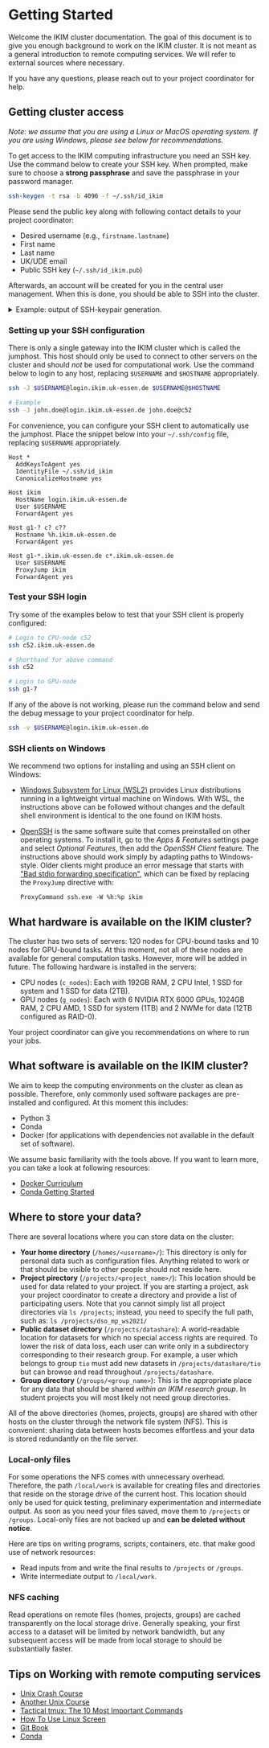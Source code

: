 # Getting Started

Welcome the IKIM cluster documentation. The goal of this document is to give you enough background to work on the IKIM cluster. It is not meant as a general introduction to remote computing services. We will refer to external sources where necessary.

If you have any questions, please reach out to your project coordinator for help.

## Getting cluster access

_Note: we assume that you are using a Linux or MacOS operating system. If you are using Windows, please see below for recommendations._

To get access to the IKIM computing infrastructure you need an SSH key. Use the command below to create your SSH key. When prompted, make sure to choose a **strong passphrase** and save the passphrase in your password manager.

```sh
ssh-keygen -t rsa -b 4096 -f ~/.ssh/id_ikim
```

Please send the public key along with following contact details to your project coordinator:

- Desired username (e.g., `firstname.lastname`)
- First name
- Last name
- UK/UDE email
- Public SSH key (`~/.ssh/id_ikim.pub`)

Afterwards, an account will be created for you in the central user management. When this is done, you should be able to SSH into the cluster.

<details>
<summary>Example: output of SSH-keypair generation. </summary>
When executing the command above, you should should see output similar to this:

```text
$ ssh-keygen -t rsa -b 4096
Generating public/private rsa key pair.
Enter file in which to save the key (/Users/<user>/.ssh/id_ikim):
Enter passphrase (empty for no passphrase):
Enter same passphrase again:
Your identification has been saved in /Users/<user>/.ssh/id_ikim.
Your public key has been saved in /Users/<user>/.ssh/id_ikim.pub.
The key fingerprint is:
SHA256:Fq6OklSiCUQ3G1UsnDu8dFb+VwBfMakRGROe+A2D78Y user@<host>
The key's randomart image is:
+---[RSA 4096]----+
|.. +o.+.   ..==+o|
| .. ++ . .  =++..|
|.  .. o +  o *+  |
|. . .= + o  o.+. |
|.o o. = S .  o.. |
|o .  . o   .o.   |
| . .  .     .E   |
|  o  o      .    |
|   .. .          |
+----[SHA256]-----+
```

Note that two files were created in your home directory in the `.ssh` subdirectory:

```sh
$ ls ~/.ssh
config  id_ikim  id_ikim.pub  known_hosts
```

- `~/.ssh/id_ikim` - This is your private SSH key. Treat this file like a password. Do not share it with anyone.
- `~/.ssh/id_ikim.pub` - This is your public SSH key. This should be shared with your project coordinator. You can open it with any text editor.

The contents of `~/.ssh/id_ikim.pub` look similar to this:

```sh
$ cat ~/.ssh/id_ikim.pub
ssh-rsa [very long random string]== <user>@<host>
```

</details>

### Setting up your SSH configuration

There is only a single gateway into the IKIM cluster which is called the jumphost. This host should only be used to connect to other servers on the cluster and should _not_ be used for computational work. Use the command below to login to any host, replacing `$USERNAME` and `$HOSTNAME` appropriately.

```sh
ssh -J $USERNAME@login.ikim.uk-essen.de $USERNAME@$HOSTNAME

# Example
ssh -J john.doe@login.ikim.uk-essen.de john.doe@c52
```

For convenience, you can configure your SSH client to automatically use the jumphost. Place the snippet below into your `~/.ssh/config` file, replacing `$USERNAME` appropriately.

```ssh
Host *
  AddKeysToAgent yes
  IdentityFile ~/.ssh/id_ikim
  CanonicalizeHostname yes

Host ikim
  HostName login.ikim.uk-essen.de
  User $USERNAME
  ForwardAgent yes

Host g1-? c? c??
  Hostname %h.ikim.uk-essen.de
  ForwardAgent yes

Host g1-*.ikim.uk-essen.de c*.ikim.uk-essen.de
  User $USERNAME
  ProxyJump ikim
  ForwardAgent yes
```

### Test your SSH login

Try some of the examples below to test that your SSH client is properly configured:

```sh
# Login to CPU-node c52
ssh c52.ikim.uk-essen.de

# Shorthand for above command
ssh c52

# Login to GPU-node
ssh g1-7
```

If any of the above is not working, please run the command below and send the debug message to your project coordinator for help.

```sh
ssh -v $USERNAME@login.ikim.uk-essen.de
```

### SSH clients on Windows

We recommend two options for installing and using an SSH client on Windows:

- [Windows Subsystem for Linux (WSL2)](https://docs.microsoft.com/en-us/windows/wsl/about) provides Linux distributions running in a lightweight virtual machine on Windows. With WSL, the instructions above can be followed without changes and the default shell environment is identical to the one found on IKIM hosts.
- [OpenSSH](https://docs.microsoft.com/en-us/windows-server/administration/openssh/openssh_overview) is the same software suite that comes preinstalled on other operating systems. To install it, go to the *Apps & Features* settings page and select *Optional Features*, then add the *OpenSSH Client* feature. The instructions above should work simply by adapting paths to Windows-style. Older clients might produce an error message that starts with ["Bad stdio forwarding specification"](https://github.com/PowerShell/Win32-OpenSSH/issues/1172), which can be fixed by replacing the `ProxyJump` directive with:

  ```text
  ProxyCommand ssh.exe -W %h:%p ikim
  ```

## What hardware is available on the IKIM cluster?

The cluster has two sets of servers: 120 nodes for CPU-bound tasks and 10 nodes for GPU-bound tasks. At this moment, not all of these nodes are available for general computation tasks. However, more will be added in future. The following hardware is installed in the servers:

- CPU nodes (`c_nodes`): Each with 192GB RAM, 2 CPU Intel, 1 SSD for system and 1 SSD for data (2TB).
- GPU nodes (`g_nodes`): Each with 6 NVIDIA RTX 6000 GPUs, 1024GB RAM, 2 CPU AMD, 1 SSD for system (1TB) and 2 NWMe for data (12TB configured as RAID-0).

Your project coordinator can give you recommendations on where to run your jobs.

## What software is available on the IKIM cluster?

We aim to keep the computing environments on the cluster as clean as possible. Therefore, only commonly used software packages are pre-installed and configured. At this moment this includes:

- Python 3
- Conda
- Docker (for applications with dependencies not available in the default set of software).

We assume basic familiarity with the tools above. If you want to learn more, you can take a look at following resources:

- [Docker Curriculum](https://docker-curriculum.com)
- [Conda Getting Started](https://docs.conda.io/projects/conda/en/latest/user-guide/getting-started.html#managing-conda)

## Where to store your data?

There are several locations where you can store data on the cluster:

- **Your home directory** (`/homes/<username>/`): This directory is only for personal data such as configuration files. Anything related to work or that should be visible to other people should not reside here.
- **Project pirectory** (`/projects/<project_name>/`): This location should be used for data related to your project. If you are starting a project, ask your project coordinator to create a directory and provide a list of participating users. Note that you cannot simply list all project directories via `ls /projects`; instead, you need to specify the full path, such as: `ls /projects/dso_mp_ws2021/`
- **Public dataset directory** (`/projects/datashare`): A world-readable location for datasets for which no special access rights are required. To lower the risk of data loss, each user can write only in a subdirectory corresponding to their research group. For example, a user which belongs to group `tio` must add new datasets in `/projects/datashare/tio` but can browse and read throughout `/projects/datashare`.
- **Group directory** (`/groups/<group_name>`): This is the appropriate place for any data that should be shared _within an IKIM research group_. In student projects you will most likely not need group directories.

All of the above directories (homes, projects, groups) are shared with other hosts on the cluster through the network file system (NFS). This is convenient: sharing data between hosts becomes effortless and your data is stored redundantly on the file server.

### Local-only files

For some operations the NFS comes with unnecessary overhead. Therefore, the path `/local/work` is available for creating files and directories that reside on the storage drive of the current host. This location should only be used for quick testing, preliminary experimentation and intermediate output. As soon as you need your files saved, move them to `/projects` or `/groups`. Local-only files are not backed up and **can be deleted without notice**.

Here are tips on writing programs, scripts, containers, etc. that make good use of network resources:

- Read inputs from and write the final results to `/projects` or `/groups`.
- Write intermediate output to `/local/work`.

### NFS caching

Read operations on remote files (homes, projects, groups) are cached transparently on the local storage drive. Generally speaking, your first access to a dataset will be limited by network bandwidth, but any subsequent access will be made from local storage to should be substantially faster.

## Tips on Working with remote computing services

- [Unix Crash Course](https://tildesites.bowdoin.edu/~sbarker/unix/)
- [Another Unix Course](https://www.csoft.net/docs/course.html)
- [Tactical tmux: The 10 Most Important Commands](https://danielmiessler.com/study/tmux/)
- [How To Use Linux Screen](https://linuxize.com/post/how-to-use-linux-screen/)
- [Git Book](https://git-scm.com/book/en/v2)
- [Conda](https://conda.io/projects/conda/en/latest/user-guide/getting-started.html#managing-conda)
